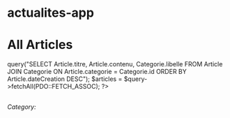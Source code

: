 # actualites-app

<?php include 'includes/header.php'; ?>

<h1>All Articles</h1>

<?php
$query = $conn->query("SELECT Article.titre, Article.contenu, Categorie.libelle 
                       FROM Article 
                       JOIN Categorie ON Article.categorie = Categorie.id 
                       ORDER BY Article.dateCreation DESC");

$articles = $query->fetchAll(PDO::FETCH_ASSOC);
?>

<div class="articles">
    <?php foreach ($articles as $article): ?>
        <article>
            <h2><?php echo $article['titre']; ?></h2>
            <p><?php echo $article['contenu']; ?></p>
            <p><em>Category: <?php echo $article['libelle']; ?></em></p>
        </article>
    <?php endforeach; ?>
</div>

<?php include 'includes/footer.php'; ?>
